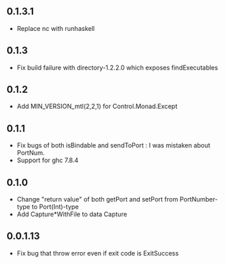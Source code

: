 ## 0.1.3.1

* Replace nc with runhaskell

## 0.1.3

* Fix build failure with directory-1.2.2.0 which exposes findExecutables

## 0.1.2

* Add MIN_VERSION_mtl(2,2,1) for Control.Monad.Except

## 0.1.1

* Fix bugs of both isBindable and sendToPort : I was mistaken about PortNum.
* Support for ghc 7.8.4

## 0.1.0

* Change "return value" of both getPort and setPort from PortNumber-type to Port(Int)-type 
* Add Capture*WithFile to data Capture

## 0.0.1.13

* Fix bug that throw error even if exit code is ExitSuccess
